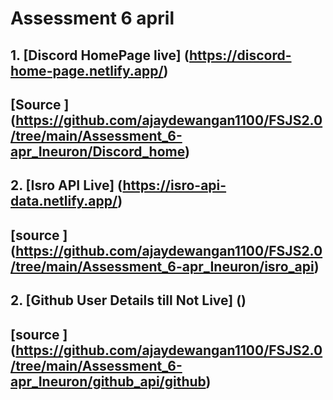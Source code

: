 
# Assessment 6 april 

## 1. [Discord HomePage live] (https://discord-home-page.netlify.app/)
## [Source ] (https://github.com/ajaydewangan1100/FSJS2.0/tree/main/Assessment_6-apr_Ineuron/Discord_home)


## 2. [Isro API Live] (https://isro-api-data.netlify.app/)
## [source ] (https://github.com/ajaydewangan1100/FSJS2.0/tree/main/Assessment_6-apr_Ineuron/isro_api)

## 2. [Github User Details till Not Live] ()
## [source ] (https://github.com/ajaydewangan1100/FSJS2.0/tree/main/Assessment_6-apr_Ineuron/github_api/github)